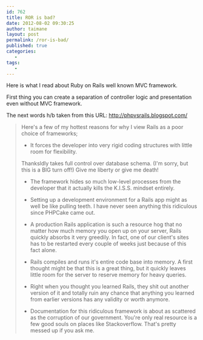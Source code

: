 ```yaml
---
id: 762
title: ROR is bad?
date: 2012-08-02 09:30:25
author: taimane
layout: post
permalink: /ror-is-bad/
published: true
categories:
   -
tags:
   -
---
```

Here is what I read about Ruby on Rails well known MVC framework.

First thing you can create a separation of controller logic and presentation even without MVC framework.



The next words h/b taken from this URL: http://phpvsrails.blogspot.com/



<blockquote>Here's a few of my hottest reasons for why I view Rails as a poor choice of frameworks;



+ It forces the developer into very rigid coding structures with little room for flexibility.

Thanksldly takes full control over database schema. (I'm sorry, but this is a BIG turn off!) Give me liberty or give me death!

+ The framework hides so much low-level processes from the developer that it actually kills the K.I.S.S. mindset entirely.

+ Setting up a development environment for a Rails app might as well be like pulling teeth. I have never seen anything this ridiculous since PHPCake came out.

+ A production Rails application is such a resource hog that no matter how much memory you open up on your server, Rails quickly absorbs it very greedily. In fact, one of our client's sites has to be restarted every couple of weeks just because of this fact alone.

+ Rails compiles and runs it's entire code base into memory. A first thought might be that this is a great thing, but it quickly leaves little room for the server to reserve memory for heavy queries.

+ Right when you thought you learned Rails, they shit out another version of it and totally ruin any chance that anything you learned from earlier versions has any validity or worth anymore.

+ Documentation for this ridiculous framework is about as scattered as the corruption of our government. You're only real resource is a few good souls on places like Stackoverflow. That's pretty messed up if you ask me.</blockquote>



